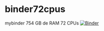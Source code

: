 # binder72cpus
mybinder 754 GB de RAM 72 CPUs
[![Binder](https://mybinder.org/badge_logo.svg)](https://mybinder.org/v2/git/https%3A%2F%2Fgithub.com%2Finetr%2Fbinder72cpus.git/main)
